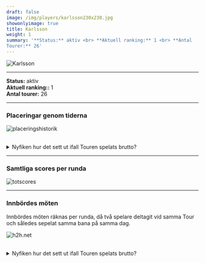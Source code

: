 ```yaml
---  
draft: false  
image: /img/players/karlsson230x230.jpg  
showonlyimage: true  
title: Karlsson  
weight: 1  
summary: '**Status:** aktiv <br> **Aktuell ranking:** 1 <br> **Antal
Tourer:** 26'  
---
```


![Karlsson](/img/players/karlsson230x230.jpg)

------------------------------------------------------------------------

**Status:** aktiv  
**Aktuell ranking::** 1  
**Antal tourer:** 26

------------------------------------------------------------------------

### Placeringar genom tiderna

![placeringshistorik](/playerstats/Karlsson.placing.net.png) <br><br>
<details> <summary>Nyfiken hur det sett ut ifall Touren spelats
brutto?</summary> <p>

![placeringshistorik](/playerstats/Karlsson.placing.gross.png) </p>
</details>

------------------------------------------------------------------------

### Samtliga scores per runda

![totscores](/playerstats/Karlsson.totscores.png)

------------------------------------------------------------------------

### Innbördes möten

Innbördes möten räknas per runda, då två spelare deltagit vid samma Tour
och således sepelat samma bana på samma dag.

![h2h.net](/playerstats/Karlsson.h2h.net.png) <br><br> <details>
<summary>Nyfiken hur det sett ut ifall Touren spelats brutto?</summary>
<p>

![h2h.gross](/playerstats/Karlsson.h2h.gross.png) </p> </details>
